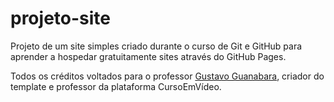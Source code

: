 # projeto-site
 Projeto de um site simples criado durante o curso de Git e GitHub para aprender a hospedar gratuitamente sites através do GitHub Pages.
 
 Todos os créditos voltados para o professor [Gustavo Guanabara](https://github.com/gustavoguanabara), criador do template e professor da plataforma CursoEmVídeo.
